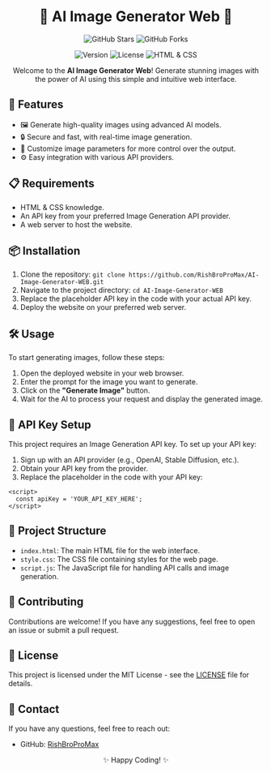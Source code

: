 <!-- README.md -->

<h1 align="center">🌟 AI Image Generator Web 🌟</h1>

<p align="center">
  <img src="https://img.shields.io/github/stars/RishBroProMax/AI-Image-Generator-WEB?style=social" alt="GitHub Stars">
  <img src="https://img.shields.io/github/forks/RishBroProMax/AI-Image-Generator-WEB?style=social" alt="GitHub Forks">
</p>

<p align="center">
  <img src="https://img.shields.io/badge/Version-1.0.0-blue.svg" alt="Version">
  <img src="https://img.shields.io/badge/License-MIT-green.svg" alt="License">
  <img src="https://img.shields.io/badge/Made%20with-HTML%20%26%20CSS-orange.svg" alt="HTML & CSS">
</p>

<p align="center">
  Welcome to the <strong>AI Image Generator Web</strong>! Generate stunning images with the power of AI using this simple and intuitive web interface.
</p>

<h2>🚀 Features</h2>
<ul>
  <li>🖼️ Generate high-quality images using advanced AI models.</li>
  <li>🔒 Secure and fast, with real-time image generation.</li>
  <li>🎨 Customize image parameters for more control over the output.</li>
  <li>⚙️ Easy integration with various API providers.</li>
</ul>

<h2>📋 Requirements</h2>
<ul>
  <li>HTML & CSS knowledge.</li>
  <li>An API key from your preferred Image Generation API provider.</li>
  <li>A web server to host the website.</li>
</ul>

<h2>📦 Installation</h2>
<ol>
  <li>Clone the repository: <code>git clone https://github.com/RishBroProMax/AI-Image-Generator-WEB.git</code></li>
  <li>Navigate to the project directory: <code>cd AI-Image-Generator-WEB</code></li>
  <li>Replace the placeholder API key in the code with your actual API key.</li>
  <li>Deploy the website on your preferred web server.</li>
</ol>

<h2>🛠️ Usage</h2>
<p>To start generating images, follow these steps:</p>
<ol>
  <li>Open the deployed website in your web browser.</li>
  <li>Enter the prompt for the image you want to generate.</li>
  <li>Click on the <strong>"Generate Image"</strong> button.</li>
  <li>Wait for the AI to process your request and display the generated image.</li>
</ol>

<h2>🔑 API Key Setup</h2>
<p>This project requires an Image Generation API key. To set up your API key:</p>
<ol>
  <li>Sign up with an API provider (e.g., OpenAI, Stable Diffusion, etc.).</li>
  <li>Obtain your API key from the provider.</li>
  <li>Replace the placeholder in the code with your API key:</li>
</ol>
<pre><code>&lt;script&gt;
  const apiKey = 'YOUR_API_KEY_HERE';
&lt;/script&gt;</code></pre>

<h2>📂 Project Structure</h2>
<ul>
  <li><code>index.html</code>: The main HTML file for the web interface.</li>
  <li><code>style.css</code>: The CSS file containing styles for the web page.</li>
  <li><code>script.js</code>: The JavaScript file for handling API calls and image generation.</li>
</ul>

<h2>🤝 Contributing</h2>
<p>Contributions are welcome! If you have any suggestions, feel free to open an issue or submit a pull request.</p>

<h2>📜 License</h2>
<p>This project is licensed under the MIT License - see the <a href="LICENSE">LICENSE</a> file for details.</p>

<h2>💬 Contact</h2>
<p>If you have any questions, feel free to reach out:</p>
<ul>
  <li>GitHub: <a href="https://github.com/RishBroProMax">RishBroProMax</a></li>
</ul>

<p align="center">✨ Happy Coding! ✨</p>
